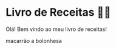# Livro de Receitas :woman_cook:



Olá! Bem vindo ao meu livro de receitas!



macarrão a bolonhesa

